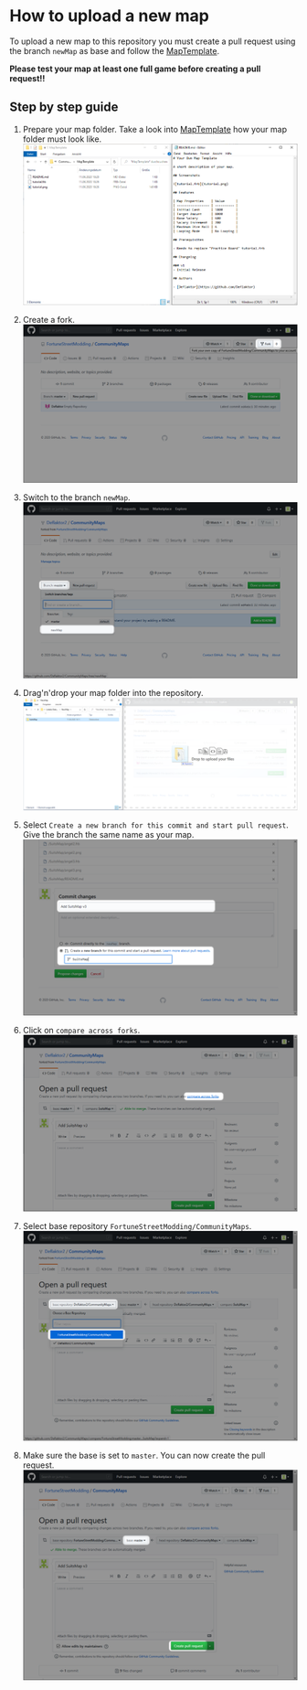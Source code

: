 # How to upload a new map

To upload a new map to this repository you must create a pull request using the branch `newMap` as base and follow the [MapTemplate](../../tree/mapTemplate).

**Please test your map at least one full game before creating a pull request!!**

## Step by step guide

1. Prepare your map folder. Take a look into [MapTemplate](../../tree/mapTemplate) how your map folder must look like.
![01_MapTemplate](01_MapTemplate.png)

2. Create a fork.
![02_Fork](02_Fork.png)

3. Switch to the branch `newMap`.
![03_SwitchBranch](03_SwitchBranch.png)

4. Drag'n'drop your map folder into the repository.
![04_DragNDropFolder](04_DragNDropFolder.png)

5. Select `Create a new branch for this commit and start pull request`. Give the branch the same name as your map.
![05_NameBranchAndStartPullRequest](05_NameBranchAndStartPullRequest.png)

6. Click on `compare across forks`.
![06_CompareAcrossForks](06_CompareAcrossForks.png)

7. Select base repository `FortuneStreetModding/CommunityMaps`.
![07_SelectFortuneStreetCommunityMaps](07_SelectFortuneStreetCommunityMaps.png)

8. Make sure the base is set to `master`. You can now create the pull request.
![08_PullRequestReady](08_PullRequestReady.png)
